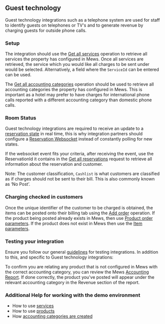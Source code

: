 ## Guest technology

Guest technology integrations such as a telephone system are used for staff to identify guests on telephones or TV's and to generate revenue by charging guests for outside phone calls.

### Setup

The integration should use the [Get all services](../operations/services.md#get-all-services) operation to retrieve all services the property has configured in Mews. Once all services are retrieved, the service which you would like all charges to be sent under would be selected. Alternatively, a field where the `ServiceId` can be entered can be used.

The [Get all accounting categories](../operations/finance.md#get-all-accounting-categories) operation should be used to retrieve all accounting categories the property has configured in Mews. This is important as a hotel may prefer to have charges for international phone calls reported with a different accounting category than domestic phone calls.

### Room Status

Guest technology integrations are required to receive an update to a [reservation state](../operations/reservations.md#reservation-state) in real time, this is why integration partners should configure a [Reservation Websocket](../websockets.md#reservation-event) instead of constantly polling for new states.

If the websocket event fits your criteria, after receiving the event, use the ReservationId it contains in the [Get all reservations](../operations/reservations.md#get-all-reservations) request to retrieve all information about the reservation and customer.

Note: The customer classification, `Cashlist` is what customers are classified as if charges should not be sent to their bill. This is also commonly known as ‘No Post’.

### Charging checked in customers

Once the unique identifier of the customer to be charged is obtained, the items can be posted onto their billing tab using the [Add order](../operations/services.md#add-order) operation. If the product being posted already exists in Mews, then use [Product order parameters](../operations/services.md#product-order-parameters). If the product does not exist in Mews then use the [Item parameters](../operations/services.md#item-parameters). 

### Testing your integration

Ensure you follow our general [guidelines](../guidelines.md) for testing integrations. In addition to this, and specific to Guest technology integrations:

To confirm you are relating any product that is not configured in Mews with the correct accounting category, you can review the Mews [Accounting Report](https://intercom.help/mews-systems/en/articles/4245918-accounting-report). If done correctly, the product you've posted will appear under the relevant accounting category in the Revenue section of the report.

### Additional Help for working with the demo environment

- How to use [services](https://intercom.help/mews-systems/en/articles/4244364-understanding-services) 
- How to use [products](https://intercom.help/mews-systems/en/articles/4244370-create-or-delete-a-product)
- How [accounting categories are created](https://intercom.help/mews-systems/en/articles/4244319-create-an-accounting-category)
